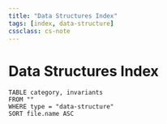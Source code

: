 ```yaml
---
title: "Data Structures Index"
tags: [index, data-structure]
cssclass: cs-note
---
```


# Data Structures Index

```dataview
TABLE category, invariants
FROM ""
WHERE type = "data-structure"
SORT file.name ASC
```

